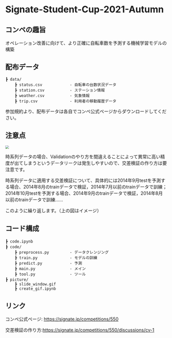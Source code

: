# Signate-Student-Cup-2021-Autumn



## コンペの趣旨

オペレーション改善に向けて、より正確に自転車数を予測する機械学習モデルの構築





## 配布データ

```
┣ data/
    ┣ status.csv            - 自転車の台数状況データ
    ┣ station.csv           - ステーション情報
    ┣ weather.csv    		- 気象情報
    ┣ trip.csv              - 利用者の移動履歴データ
```

参加規約より、配布データは各自でコンペ公式ページからダウンロードしてください。





## 注意点

<img src="C:\Users\dai\Desktop\待会儿改名字\slide_window.gif" style="zoom:67%;" />

時系列データの場合、Validationのやり方を間違えることによって異常に高い精度が出てしまうというデータリークは発生しやすいので、交差検証の作り方は要注意です。

時系列データに適用する交差検証について、具体的には2014年9月testを予測する場合、2014年8月のtrainデータで検証，2014年7月以前のtrainデータで訓練；2014年10月testを予測する場合、2014年9月のtrainデータで検証，2014年8月以前のtrainデータで訓練…… 

このように繰り返します。（上の図はイメージ）





## コード構成

```
┣ code.ipynb　　　　　　
┣ code/　　　　　　
    ┣ preprocess.py         - データクレンジング
    ┣ train.py      		- モデルの訓練
    ┣ predict.py        	- 予測
    ┣ main.py      			- メイン
    ┣ tool.py   			- ツール
┣ picture/　　　　　　
    ┣ slide_window.gif      
    ┣ create_gif.ipynb      		
```





## リンク

コンペ公式ページ: https://signate.jp/competitions/550

交差検証の作り方:https://signate.jp/competitions/550/discussions/cv-1















